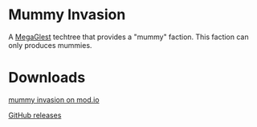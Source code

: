 # Mummy Invasion

A [MegaGlest](https://github.com/MegaGlest/) techtree that provides a
"mummy" faction. This faction can only produces mummies.

# Downloads

[mummy invasion on mod.io](https://megaglest.mod.io/mummy-invasion)

[GitHub releases](https://github.com/zetaglest/mummy_invasion_testing/releases)

